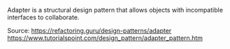 Adapter is a structural design pattern that allows objects with incompatible interfaces to collaborate.

Source: https://refactoring.guru/design-patterns/adapter
        https://www.tutorialspoint.com/design_pattern/adapter_pattern.htm
